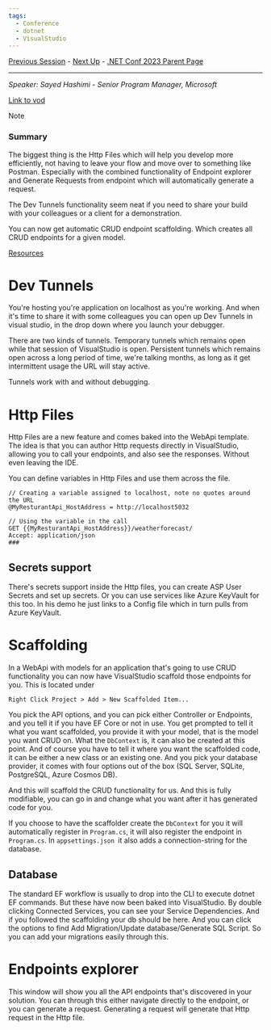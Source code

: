 ```yaml
---
tags:
  - Conference
  - dotnet
  - VisualStudio
---
```

[Previous Session](Tiny,%20fast%20ASP.NET%20Core%20APIs%20with%20native%20AOT.md) - [Next Up](ASP.NET%20Core%20Authentication%20Simplified.md) - [.NET Conf 2023 Parent Page](../README.md)

---
_Speaker: Sayed Hashimi - Senior Program Manager, Microsoft_

[Link to vod](https://www.youtube.com/watch?v=Ki4Wv-neAsw)

>[!note]
>### Summary
>The biggest thing is the Http Files which will help you develop more efficiently, not having to leave your flow and move over to something like Postman. Especially with the combined functionality of Endpoint explorer and Generate Requests from endpoint which will automatically generate a request. 
>
>The Dev Tunnels functionality seem neat if you need to share your build with your colleagues or a client for a demonstration.
>
>You can now get automatic CRUD endpoint scaffolding. Which creates all CRUD endpoints for a given model.

[Resources](https://aka.ms/sayedha/netconf2023)
# Dev Tunnels
You're hosting you're application on localhost as you're working. And when it's time to share it with some colleagues you can open up Dev Tunnels in visual studio, in the drop down where you launch your debugger. 

There are two kinds of tunnels. Temporary tunnels which remains open while that session of VisualStudio is open. Persistent tunnels which remains open across a long period of time, we're talking months, as long as it get intermittent usage the URL will stay active.

Tunnels work with and without debugging. 
# Http Files
Http Files are a new feature and comes baked into the WebApi template. The idea is that you can author Http requests directly in VisualStudio, allowing you to call your endpoints, and also see the responses. Without even leaving the IDE. 

You can define variables in Http Files and use them across the file.
```http
// Creating a variable assigned to localhost, note no quotes around the URL
@MyResturantApi_HostAddress = http://localhost5032

// Using the variable in the call
GET {{MyResturantApi_HostAddress}}/weatherforecast/
Accept: application/json
###
```
## Secrets support
There's secrets support inside the Http files, you can create ASP User Secrets and set up secrets. Or you can use services like Azure KeyVault for this too. In his demo he just links to a Config file which in turn pulls from Azure KeyVault. 
# Scaffolding
In a WebApi with models for an application that's going to use CRUD functionality you can now have VisualStudio scaffold those endpoints for you. 
This is located under

	Right Click Project > Add > New Scaffolded Item...

You pick the API options, and you can pick either Controller or Endpoints, and you tell it if you have EF Core or not in use. You get prompted to tell it what you want scaffolded, you provide it with your model, that is the model you want CRUD on. What the `DbContext` is, it can also be created at this point. And of course you have to tell it where you want the scaffolded code, it can be either a new class or an existing one. And you pick your database provider, it comes with four options out of the box (SQL Server, SQLite, PostgreSQL, Azure Cosmos DB).

And this will scaffold the CRUD functionality for us. And this is fully modifiable, you can go in and change what you want after it has generated code for you.

If you choose to have the scaffolder create the `DbContext` for you it will automatically register in `Program.cs`, it will also register the endpoint in `Program.cs`. In `appsettings.json `it also adds a connection-string for the database. 
## Database
The standard EF workflow is usually to drop into the CLI to execute dotnet EF commands. But these have now been baked into VisualStudio. By double clicking Connected Services, you can see your Service Dependencies. And if you followed the scaffolding your db should be here. And you can click the options to find Add Migration/Update database/Generate SQL Script. So you can add your migrations easily through this. 
# Endpoints explorer
This window will show you all the API endpoints that's discovered in your solution. You can through this either navigate directly to the endpoint, or you can generate a request. Generating a request will generate that Http request in the Http file. 
